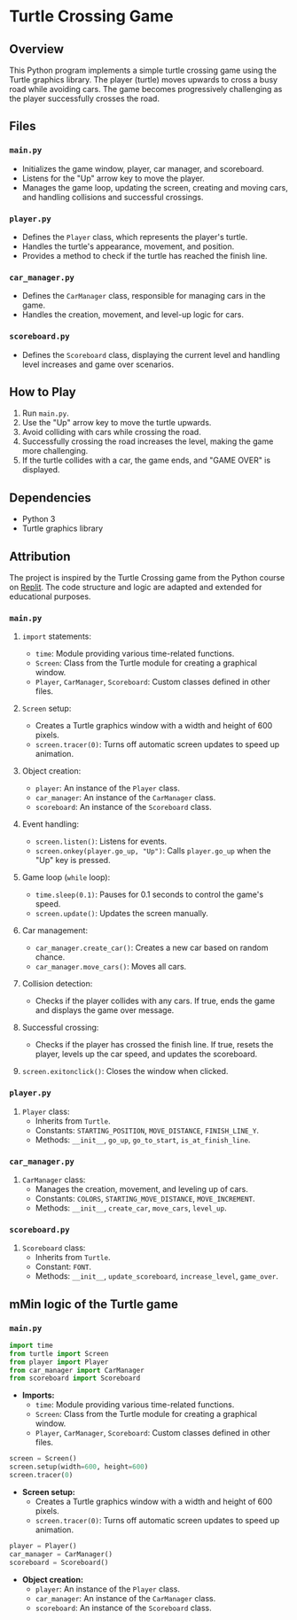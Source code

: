 # Turtle Crossing Game

## Overview
This Python program implements a simple turtle crossing game using the Turtle graphics library. The player (turtle) moves upwards to cross a busy road while avoiding cars. The game becomes progressively challenging as the player successfully crosses the road.

## Files
### `main.py`
- Initializes the game window, player, car manager, and scoreboard.
- Listens for the "Up" arrow key to move the player.
- Manages the game loop, updating the screen, creating and moving cars, and handling collisions and successful crossings.

### `player.py`
- Defines the `Player` class, which represents the player's turtle.
- Handles the turtle's appearance, movement, and position.
- Provides a method to check if the turtle has reached the finish line.

### `car_manager.py`
- Defines the `CarManager` class, responsible for managing cars in the game.
- Handles the creation, movement, and level-up logic for cars.

### `scoreboard.py`
- Defines the `Scoreboard` class, displaying the current level and handling level increases and game over scenarios.

## How to Play
1. Run `main.py`.
2. Use the "Up" arrow key to move the turtle upwards.
3. Avoid colliding with cars while crossing the road.
4. Successfully crossing the road increases the level, making the game more challenging.
5. If the turtle collides with a car, the game ends, and "GAME OVER" is displayed.

## Dependencies
- Python 3
- Turtle graphics library

## Attribution
The project is inspired by the Turtle Crossing game from the Python course on [Replit](https://replit.com/@appbrewery/day-23-4). The code structure and logic are adapted and extended for educational purposes.



### `main.py`
1. `import` statements:
   - `time`: Module providing various time-related functions.
   - `Screen`: Class from the Turtle module for creating a graphical window.
   - `Player`, `CarManager`, `Scoreboard`: Custom classes defined in other files.

2. `Screen` setup:
   - Creates a Turtle graphics window with a width and height of 600 pixels.
   - `screen.tracer(0)`: Turns off automatic screen updates to speed up animation.

3. Object creation:
   - `player`: An instance of the `Player` class.
   - `car_manager`: An instance of the `CarManager` class.
   - `scoreboard`: An instance of the `Scoreboard` class.

4. Event handling:
   - `screen.listen()`: Listens for events.
   - `screen.onkey(player.go_up, "Up")`: Calls `player.go_up` when the "Up" key is pressed.

5. Game loop (`while` loop):
   - `time.sleep(0.1)`: Pauses for 0.1 seconds to control the game's speed.
   - `screen.update()`: Updates the screen manually.

6. Car management:
   - `car_manager.create_car()`: Creates a new car based on random chance.
   - `car_manager.move_cars()`: Moves all cars.

7. Collision detection:
   - Checks if the player collides with any cars. If true, ends the game and displays the game over message.

8. Successful crossing:
   - Checks if the player has crossed the finish line. If true, resets the player, levels up the car speed, and updates the scoreboard.

9. `screen.exitonclick()`: Closes the window when clicked.

### `player.py`
1. `Player` class:
   - Inherits from `Turtle`.
   - Constants: `STARTING_POSITION`, `MOVE_DISTANCE`, `FINISH_LINE_Y`.
   - Methods: `__init__`, `go_up`, `go_to_start`, `is_at_finish_line`.

### `car_manager.py`
1. `CarManager` class:
   - Manages the creation, movement, and leveling up of cars.
   - Constants: `COLORS`, `STARTING_MOVE_DISTANCE`, `MOVE_INCREMENT`.
   - Methods: `__init__`, `create_car`, `move_cars`, `level_up`.

### `scoreboard.py`
1. `Scoreboard` class:
   - Inherits from `Turtle`.
   - Constant: `FONT`.
   - Methods: `__init__`, `update_scoreboard`, `increase_level`, `game_over`.


## mMin logic of the Turtle game

### `main.py`

```python
import time
from turtle import Screen
from player import Player
from car_manager import CarManager
from scoreboard import Scoreboard
```

- **Imports:**
  - `time`: Module providing various time-related functions.
  - `Screen`: Class from the Turtle module for creating a graphical window.
  - `Player`, `CarManager`, `Scoreboard`: Custom classes defined in other files.

```python
screen = Screen()
screen.setup(width=600, height=600)
screen.tracer(0)
```

- **Screen setup:**
  - Creates a Turtle graphics window with a width and height of 600 pixels.
  - `screen.tracer(0)`: Turns off automatic screen updates to speed up animation.

```python
player = Player()
car_manager = CarManager()
scoreboard = Scoreboard()
```

- **Object creation:**
  - `player`: An instance of the `Player` class.
  - `car_manager`: An instance of the `CarManager` class.
  - `scoreboard`: An instance of the `Scoreboard` class.



